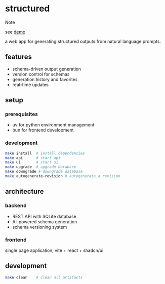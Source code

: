 # structured

> [!NOTE]
> see [demo](https://x.com/Nathan_Nowack/status/1874650896753479902)

a web app for generating structured outputs from natural language prompts.

## features

- schema-driven output generation
- version control for schemas
- generation history and favorites
- real-time updates

## setup

### prerequisites
- uv for python environment management
- bun for frontend development

### development
```bash
make install  # install dependencies
make api      # start api
make ui       # start ui
make upgrade  # upgrade database
make downgrade # downgrade database
make autogenerate-revision # autogenerate a revision
```

## architecture

### backend
- REST API with SQLite database
- AI-powered schema generation
- schema versioning system

### frontend
single page application, vite + react + shadcn/ui

## development

```bash
make clean    # clean all artifacts
```
